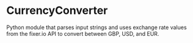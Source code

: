 # CurrencyConverter

Python module that parses input strings and uses exchange rate values from the fixer.io API to convert between GBP, USD, and EUR. 
